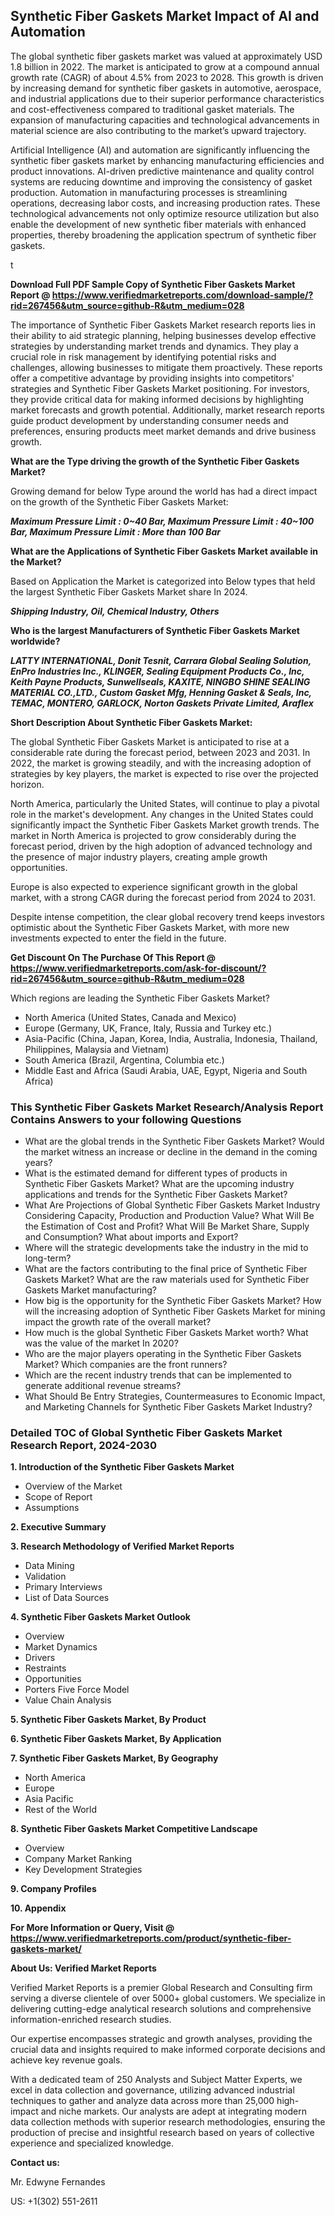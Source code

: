 <h2>Synthetic Fiber Gaskets Market Impact of AI and Automation</h2><p>The global synthetic fiber gaskets market was valued at approximately USD 1.8 billion in 2022. The market is anticipated to grow at a compound annual growth rate (CAGR) of about 4.5% from 2023 to 2028. This growth is driven by increasing demand for synthetic fiber gaskets in automotive, aerospace, and industrial applications due to their superior performance characteristics and cost-effectiveness compared to traditional gasket materials. The expansion of manufacturing capacities and technological advancements in material science are also contributing to the market’s upward trajectory.</p><p>Artificial Intelligence (AI) and automation are significantly influencing the synthetic fiber gaskets market by enhancing manufacturing efficiencies and product innovations. AI-driven predictive maintenance and quality control systems are reducing downtime and improving the consistency of gasket production. Automation in manufacturing processes is streamlining operations, decreasing labor costs, and increasing production rates. These technological advancements not only optimize resource utilization but also enable the development of new synthetic fiber materials with enhanced properties, thereby broadening the application spectrum of synthetic fiber gaskets.</p>t</p><p id="" class=""><strong>Download Full PDF Sample Copy of Synthetic Fiber Gaskets Market Report @ <a href="https://www.verifiedmarketreports.com/download-sample/?rid=267456&utm_source=github-R&utm_medium=028" target="_blank">https://www.verifiedmarketreports.com/download-sample/?rid=267456&utm_source=github-R&utm_medium=028</a></strong></p><p>The importance of&nbsp;Synthetic Fiber Gaskets Market research reports lies in their ability to aid strategic planning, helping businesses develop effective strategies by understanding market trends and dynamics. They play a crucial role in risk management by identifying potential risks and challenges, allowing businesses to mitigate them proactively. These reports offer a competitive advantage by providing insights into competitors' strategies and Synthetic Fiber Gaskets Market positioning. For investors, they provide critical data for making informed decisions by highlighting market forecasts and growth potential. Additionally, market research reports guide product development by understanding consumer needs and preferences, ensuring products meet market demands and drive business growth.</p><p><strong>What are the&nbsp;Type driving the growth of the Synthetic Fiber Gaskets Market?</strong></p><p id="" class="">Growing demand for below Type around the world has had a direct impact on the growth of the Synthetic Fiber Gaskets Market:</p><em><strong>Maximum Pressure Limit : 0~40 Bar, Maximum Pressure Limit : 40~100 Bar, Maximum Pressure Limit : More than 100 Bar</strong></em></p><strong>What are the&nbsp;Applications&nbsp;of Synthetic Fiber Gaskets Market available in the Market?</strong></p><p id="" class="">Based on Application the Market is categorized into Below types that held the largest Synthetic Fiber Gaskets Market share In 2024.</p><em><strong>Shipping Industry, Oil, Chemical Industry, Others</strong></em></p><strong>Who is the largest Manufacturers of Synthetic Fiber Gaskets Market worldwide?</strong></p><p><em><strong>LATTY INTERNATIONAL, Donit Tesnit, Carrara Global Sealing Solution, EnPro Industries Inc., KLINGER, Sealing Equipment Products Co., Inc, Keith Payne Products, Sunwellseals, KAXITE, NINGBO SHINE SEALING MATERIAL CO.,LTD., Custom Gasket Mfg, Henning Gasket & Seals, Inc, TEMAC, MONTERO, GARLOCK, Norton Gaskets Private Limited, Araflex</strong></em></p><p id="" class=""><strong>Short Description About Synthetic Fiber Gaskets Market:</strong></p><p>The global Synthetic Fiber Gaskets Market is anticipated to rise at a considerable rate during the forecast period, between 2023 and 2031. In 2022, the market is growing steadily, and with the increasing adoption of strategies by key players, the market is expected to rise over the projected horizon.</p><p>North America, particularly the United States, will continue to play a pivotal role in the market's development. Any changes in the United States could significantly impact the Synthetic Fiber Gaskets Market growth trends. The market in North America is projected to grow considerably during the forecast period, driven by the high adoption of advanced technology and the presence of major industry players, creating ample growth opportunities.</p><p>Europe is also expected to experience significant growth in the global market, with a strong CAGR during the forecast period from 2024 to 2031.</p><p>Despite intense competition, the clear global recovery trend keeps investors optimistic about the Synthetic Fiber Gaskets Market, with more new investments expected to enter the field in the future.</p><p id="" class=""><strong>Get Discount On The Purchase Of This Report @ <a href="https://www.verifiedmarketreports.com/ask-for-discount/?rid=267456&utm_source=github-R&utm_medium=028" target="_blank">https://www.verifiedmarketreports.com/ask-for-discount/?rid=267456&utm_source=github-R&utm_medium=028</a></strong></p>Which regions are leading the Synthetic Fiber Gaskets Market?</p><ul><li>North America (United States, Canada and Mexico)</li><li>Europe (Germany, UK, France, Italy, Russia and Turkey etc.)</li><li>Asia-Pacific (China, Japan, Korea, India, Australia, Indonesia, Thailand, Philippines, Malaysia and Vietnam)</li><li>South America (Brazil, Argentina, Columbia etc.)</li><li>Middle East and Africa (Saudi Arabia, UAE, Egypt, Nigeria and South Africa)</li></ul><h3 id="" class="">This Synthetic Fiber Gaskets Market Research/Analysis Report Contains Answers to your following Questions</h3><ul><li>What are the global trends in the Synthetic Fiber Gaskets Market? Would the market witness an increase or decline in the demand in the coming years?</li><li>What is the estimated demand for different types of products in Synthetic Fiber Gaskets Market? What are the upcoming industry applications and trends for the Synthetic Fiber Gaskets Market?</li><li>What Are Projections of Global Synthetic Fiber Gaskets Market Industry Considering Capacity, Production and Production Value? What Will Be the Estimation of Cost and Profit? What Will Be Market Share, Supply and Consumption? What about imports and Export?</li><li>Where will the strategic developments take the industry in the mid to long-term?</li><li>What are the factors contributing to the final price of Synthetic Fiber Gaskets Market? What are the raw materials used for Synthetic Fiber Gaskets Market manufacturing?</li><li>How big is the opportunity for the Synthetic Fiber Gaskets Market? How will the increasing adoption of Synthetic Fiber Gaskets Market for mining impact the growth rate of the overall market?</li><li>How much is the global Synthetic Fiber Gaskets Market worth? What was the value of the market In 2020?</li><li>Who are the major players operating in the Synthetic Fiber Gaskets Market? Which companies are the front runners?</li><li>Which are the recent industry trends that can be implemented to generate additional revenue streams?</li><li>What Should Be Entry Strategies, Countermeasures to Economic Impact, and Marketing Channels for Synthetic Fiber Gaskets Market Industry?</li></ul><h3 id="" class="">Detailed TOC of Global Synthetic Fiber Gaskets Market Research Report, 2024-2030</h3><p id="" class=""><strong>1. Introduction of the Synthetic Fiber Gaskets Market</strong></p><ul><li>Overview of the Market</li><li>Scope of Report</li><li>Assumptions</li></ul><p id="" class=""><strong>2. Executive Summary</strong></p><p id="" class=""><strong>3. Research Methodology of Verified Market Reports</strong></p><ul><li>Data Mining</li><li>Validation</li><li>Primary Interviews</li><li>List of Data Sources</li></ul><p id="" class=""><strong>4. Synthetic Fiber Gaskets Market Outlook</strong></p><ul><li>Overview</li><li>Market Dynamics</li><li>Drivers</li><li>Restraints</li><li>Opportunities</li><li>Porters Five Force Model</li><li>Value Chain Analysis</li></ul><p id="" class=""><strong>5. Synthetic Fiber Gaskets Market, By Product</strong></p><p id="" class=""><strong>6. Synthetic Fiber Gaskets Market, By Application</strong></p><p id="" class=""><strong>7. Synthetic Fiber Gaskets Market, By Geography</strong></p><ul><li>North America</li><li>Europe</li><li>Asia Pacific</li><li>Rest of the World</li></ul><p id="" class=""><strong>8. Synthetic Fiber Gaskets Market Competitive Landscape</strong></p><ul><li>Overview</li><li>Company Market Ranking</li><li>Key Development Strategies</li></ul><p id="" class=""><strong>9. Company Profiles</strong></p><p id="" class=""><strong>10. Appendix</strong></p><p id="" class=""><strong>For More Information or Query, Visit @ <a href="https://www.verifiedmarketreports.com/product/synthetic-fiber-gaskets-market/" target="_blank">https://www.verifiedmarketreports.com/product/synthetic-fiber-gaskets-market/</a></strong></p><p id="" class=""><strong>About Us: Verified Market Reports</strong></p><p id="" class="">Verified Market Reports is a premier Global Research and Consulting firm serving a diverse clientele of over 5000+ global customers. We specialize in delivering cutting-edge analytical research solutions and comprehensive information-enriched research studies.</p><p id="" class="">Our expertise encompasses strategic and growth analyses, providing the crucial data and insights required to make informed corporate decisions and achieve key revenue goals.</p><p id="" class="">With a dedicated team of 250 Analysts and Subject Matter Experts, we excel in data collection and governance, utilizing advanced industrial techniques to gather and analyze data across more than 25,000 high-impact and niche markets. Our analysts are adept at integrating modern data collection methods with superior research methodologies, ensuring the production of precise and insightful research based on years of collective experience and specialized knowledge.</p><p id="" class=""><strong>Contact us:</strong></p><p id="" class="">Mr. Edwyne Fernandes</p><p id="" class="">US: +1(302) 551-2611</p>